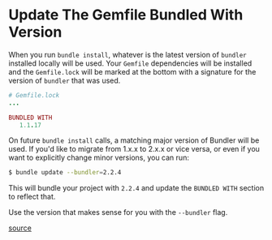 # Update The Gemfile Bundled With Version

When you run `bundle install`, whatever is the latest version of `bundler`
installed locally will be used. Your `Gemfile` dependencies will be installed
and the `Gemfile.lock` will be marked at the bottom with a signature for the
version of `bundler` that was used.

```ruby
# Gemfile.lock
...

BUNDLED WITH
   1.1.17
```

On future `bundle install` calls, a matching major version of Bundler will be
used. If you'd like to migrate from 1.x.x to 2.x.x or vice versa, or even if
you want to explicitly change minor versions, you can run:

```bash
$ bundle update --bundler=2.2.4
```

This will bundle your project with `2.2.4` and update the `BUNDLED WITH`
section to reflect that.

Use the version that makes sense for you with the `--bundler` flag.

[source](https://bundler.io/guides/bundler_2_upgrade.html#upgrading-applications-from-bundler-1-to-bundler-2)

